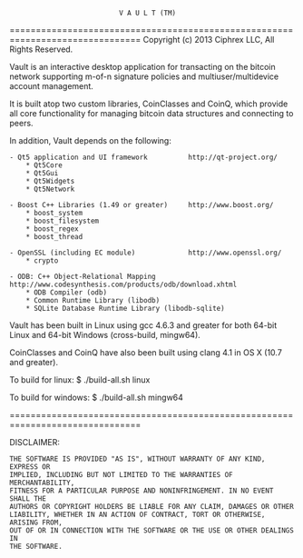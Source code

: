                                V A U L T (TM)
===============================================================================
Copyright (c) 2013 Ciphrex LLC, All Rights Reserved.


Vault is an interactive desktop application for transacting on the bitcoin network
supporting m-of-n signature policies and multiuser/multidevice account management.

It is built atop two custom libraries, CoinClasses and CoinQ, which provide
all core functionality for managing bitcoin data structures and connecting to peers.

In addition, Vault depends on the following:

    - Qt5 application and UI framework          http://qt-project.org/
        * Qt5Core
        * Qt5Gui
        * Qt5Widgets
        * Qt5Network

    - Boost C++ Libraries (1.49 or greater)     http://www.boost.org/
        * boost_system
        * boost_filesystem
        * boost_regex
        * boost_thread

    - OpenSSL (including EC module)             http://www.openssl.org/
        * crypto

    - ODB: C++ Object-Relational Mapping        http://www.codesynthesis.com/products/odb/download.xhtml
        * ODB Compiler (odb)
        * Common Runtime Library (libodb)
        * SQLite Database Runtime Library (libodb-sqlite)

Vault has been built in Linux using gcc 4.6.3 and greater for both 64-bit Linux
and 64-bit Windows (cross-build, mingw64).

CoinClasses and CoinQ have also been built using clang 4.1 in OS X (10.7 and greater).


To build for linux:
    $ ./build-all.sh linux

To build for windows:
    $ ./build-all.sh mingw64

===============================================================================

DISCLAIMER:

    THE SOFTWARE IS PROVIDED "AS IS", WITHOUT WARRANTY OF ANY KIND, EXPRESS OR
    IMPLIED, INCLUDING BUT NOT LIMITED TO THE WARRANTIES OF MERCHANTABILITY,
    FITNESS FOR A PARTICULAR PURPOSE AND NONINFRINGEMENT. IN NO EVENT SHALL THE
    AUTHORS OR COPYRIGHT HOLDERS BE LIABLE FOR ANY CLAIM, DAMAGES OR OTHER
    LIABILITY, WHETHER IN AN ACTION OF CONTRACT, TORT OR OTHERWISE, ARISING FROM,
    OUT OF OR IN CONNECTION WITH THE SOFTWARE OR THE USE OR OTHER DEALINGS IN
    THE SOFTWARE.

